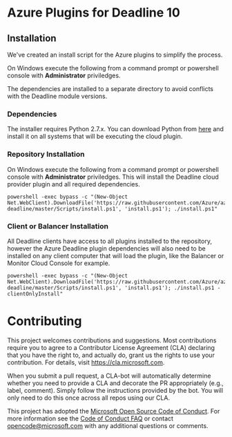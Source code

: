 
# Azure Plugins for Deadline 10

## Installation

We've created an install script for the Azure plugins to simplify the process.

On Windows execute the following from a command prompt or powershell console with **Administrator** priviledges.

The dependencies are installed to a separate directory to avoid conflicts with the Deadline module versions.

### Dependencies

The installer requires Python 2.7.x.  You can download Python from [here](https://www.python.org/downloads/release/python-2715/) and install it on all systems that will be executing the cloud plugin.

### Repository Installation

On Windows execute the following from a command prompt or powershell console with **Administrator** priviledges.
This will install the Deadline cloud provider plugin and all required dependencies.

```
powershell -exec bypass -c "(New-Object Net.WebClient).DownloadFile('https://raw.githubusercontent.com/Azure/azure-deadline/master/Scripts/install.ps1', 'install.ps1'); ./install.ps1"
```

### Client or Balancer Installation

All Deadline clients have access to all plugins installed to the repository, however the Azure Deadline plugin dependencies will also need to be installed on any client computer that will load the plugin, like the Balancer or Monitor Cloud Console for example.

```
powershell -exec bypass -c "(New-Object Net.WebClient).DownloadFile('https://raw.githubusercontent.com/Azure/azure-deadline/master/Scripts/install.ps1', 'install.ps1'); ./install.ps1 -clientOnlyInstall"
```

# Contributing

This project welcomes contributions and suggestions.  Most contributions require you to agree to a
Contributor License Agreement (CLA) declaring that you have the right to, and actually do, grant us
the rights to use your contribution. For details, visit https://cla.microsoft.com.

When you submit a pull request, a CLA-bot will automatically determine whether you need to provide
a CLA and decorate the PR appropriately (e.g., label, comment). Simply follow the instructions
provided by the bot. You will only need to do this once across all repos using our CLA.

This project has adopted the [Microsoft Open Source Code of Conduct](https://opensource.microsoft.com/codeofconduct/).
For more information see the [Code of Conduct FAQ](https://opensource.microsoft.com/codeofconduct/faq/) or
contact [opencode@microsoft.com](mailto:opencode@microsoft.com) with any additional questions or comments.
